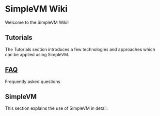 # SimpleVM Wiki

Welcome to the SimpleVM Wiki!

## Tutorials

The Tutorials section introduces a few technologies and approaches which can be applied using SimpleVM.

## [FAQ](FAQ.md)

Frequently asked questions.

## SimpleVM

This section explains the use of SimpleVM in detail.
